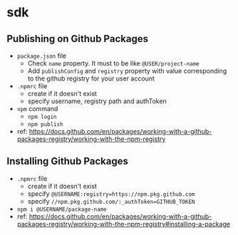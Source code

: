 # sdk

## Publishing on Github Packages
- `package.json` file
   - Check `name` property. It must to be like `@USER/project-name`
   - Add `publishConfig` and `registry` property with value corresponding to the github registry for your user account
- `.npmrc` file
   - create if it doesn't exist
   - specify username, registry path and authToken
- `npm` command
   - `npm login`
   - `npm publish`
- ref: https://docs.github.com/en/packages/working-with-a-github-packages-registry/working-with-the-npm-registry

## Installing Github Packages
- `.npmrc` file
   - create if it doesn't exist
   - specify `@USERNAME:registry=https://npm.pkg.github.com`
   - specify `//npm.pkg.github.com/:_authToken=GITHUB_TOKEN`
- `npm i @USERNAME/package-name`
- ref: https://docs.github.com/en/packages/working-with-a-github-packages-registry/working-with-the-npm-registry#installing-a-package